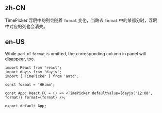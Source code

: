 ## zh-CN

TimePicker 浮层中的列会随着 `format` 变化，当略去 `format` 中的某部分时，浮层中对应的列也会消失。

## en-US

While part of `format` is omitted, the corresponding column in panel will disappear, too.
```tsx
import React from 'react';
import dayjs from 'dayjs';
import { TimePicker } from 'antd';

const format = 'HH:mm';

const App: React.FC = () => <TimePicker defaultValue={dayjs('12:08', format)} format={format} />;

export default App;
```
